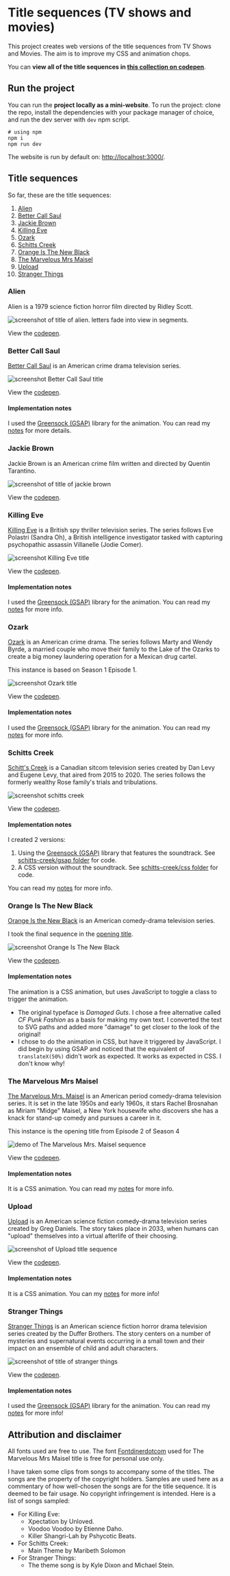 # Title sequences (TV shows and movies)

This project creates web versions of the title sequences from TV Shows and Movies. The aim is to improve my CSS and animation chops.

You can **view all of the title sequences in [this collection on codepen](https://codepen.io/collection/nNmwgP)**.

## Run the project

You can run the **project locally as a mini-website**. To run the project: clone the repo, install the dependencies with your package manager of choice, and run the dev server with `dev` npm script.

```shell
# using npm
npm i 
npm run dev
```

The website is run by default on: <http://localhost:3000/>.

## Title sequences

So far, these are the title sequences:

<!-- TOC -->
1. [Alien](#alien)
1. [Better Call Saul](#better-call-saul)
1. [Jackie Brown](#jackie-brown)
1. [Killing Eve](#killing-eve)
1. [Ozark](#ozark)
1. [Schitts Creek](#schitts-creek)
1. [Orange Is The New Black](#orange-is-the-new-black)
1. [The Marvelous Mrs Maisel](#the-marvelous-mrs-maisel)
1. [Upload](#upload)
1. [Stranger Things](#stranger-things)
<!-- /TOC -->

### Alien

Alien is a 1979 science fiction horror film directed by Ridley Scott.

![screenshot of title of alien. letters fade into view in segments.](/alien/img/title-reference.webp)

View the [codepen](https://codepen.io/robjoeol/full/ZEZXabR).

### Better Call Saul

[Better Call Saul](https://en.wikipedia.org/wiki/Better_Call_Saul) is an American crime drama television series.

![screenshot Better Call Saul title](better-call-saul/img/screenshot.png)

View the [codepen](https://codepen.io/robjoeol/full/rNWRoBO).

#### Implementation notes

I used the [Greensock (GSAP)](https://greensock.com/) library for the animation. You can read my [notes](http://roboleary.net/animation/2023/05/15/a-slick-animation-better-call-saul-title-sequence.html) for more details.

### Jackie Brown

Jackie Brown is an American crime film written and directed by Quentin Tarantino.

![screenshot of title of jackie brown](/jackie-brown/img/title-reference.png)

View the [codepen](https://codepen.io/robjoeol/pen/BaEdVwj).

### Killing Eve

[Killing Eve](https://en.wikipedia.org/wiki/Killing_Eve) is a British spy thriller television series. The series follows Eve Polastri (Sandra Oh), a British intelligence investigator tasked with capturing psychopathic assassin Villanelle (Jodie Comer).

![screenshot Killing Eve title](killing-eve/img/screenshot.png)

View the [codepen](https://codepen.io/robjoeol/full/gOwGojN).

#### Implementation notes

I used the [Greensock (GSAP)](https://greensock.com/) library for the animation. You can read my [notes](https://www.roboleary.net/2020/12/24/title-sequences.html) for more info.

### Ozark

[Ozark](<https://en.wikipedia.org/wiki/Ozark_(TV_series)>) is an American crime drama. The series follows Marty and Wendy Byrde, a married couple who move their family to the Lake of the Ozarks to create a big money laundering operation for a Mexican drug cartel.

This instance is based on Season 1 Episode 1.

![screenshot Ozark title](ozark/img/screenshot.png)

View the [codepen](https://codepen.io/robjoeol/full/yLVZbwQ).

#### Implementation notes

I used the [Greensock (GSAP)](https://greensock.com/) library for the animation. You can read my [notes](https://www.roboleary.net/2022/01/22/ozark-animation.html) for more info.

### Schitts Creek

[Schitt's Creek](https://en.wikipedia.org/wiki/Schitt's_Creek) is a Canadian sitcom television series created by Dan Levy and Eugene Levy, that aired from 2015 to 2020. The series follows the formerly wealthy Rose family's trials and tribulations.

![screenshot schitts creek](schitts-creek/gsap/img/screenshot.png)

View the [codepen](https://codepen.io/robjoeol/full/dypyEdJ).

#### Implementation notes

I created 2 versions:
1. Using the [Greensock (GSAP)](https://greensock.com/) library that features the soundtrack. See [schitts-creek/gsap folder](schitts-creek/gsap) for code.
1. A CSS version without the soundtrack. See [schitts-creek/css folder](schitts-creek/css) for code.

You can read my [notes](https://www.roboleary.net/animation/2022/10/31/how-to-make-a-slick-animation-schitts-creek-title-sequence.html) for more info.

### Orange Is The New Black

[Orange Is the New Black](https://en.wikipedia.org/wiki/Orange_Is_the_New_Black) is an American comedy-drama television series.

I took the final sequence in the [opening title](https://www.youtube.com/watch?v=fBITGyJynfA).

![screenshot Orange Is The New Black](orange-is-the-new-black/img/screenshot.png)

View the [codepen](https://codepen.io/robjoeol/full/VwKLPRR).

#### Implementation notes

The animation is a CSS animation, but uses JavaScript to toggle a class to trigger the animation.

- The original typeface is _Damaged Guts_. I chose a free alternative called _CF Punk Fashion_ as a basis for making my own text. I converted the text to SVG paths and added more "damage" to get closer to the look of the original!
- I chose to do the animation in CSS, but have it triggered by JavaScript. I did begin by using GSAP and noticed that the equivalent of `translateX(50%)` didn't work as expected. It works as expected in CSS. I don't know why!

### The Marvelous Mrs Maisel

[The Marvelous Mrs. Maisel](https://en.wikipedia.org/wiki/The_Marvelous_Mrs._Maisel) is an American period comedy-drama television series. It is set in the late 1950s and early 1960s, it stars Rachel Brosnahan as Miriam "Midge" Maisel, a New York housewife who discovers she has a knack for stand-up comedy and pursues a career in it.

This instance is the opening title from Episode 2 of Season 4

<img
	src="the-marvelous-mrs-maisel/img/screenshot.png"
	alt="demo of The Marvelous Mrs. Maisel sequence"
	loading="lazy"
/>

View the [codepen](https://codepen.io/robjoeol/full/yLvopZe).

#### Implementation notes

It is a CSS animation. You can read my [notes](https://www.roboleary.net/2022/05/23/how-to-make-a-slick-animation-the-marvelous-mrs-maisel-title-sequence.html) for more info.

### Upload

[Upload](<https://en.wikipedia.org/wiki/Upload_(TV_series)>) is an American science fiction comedy-drama television series created by Greg Daniels. The story takes place in 2033, when humans can "upload" themselves into a virtual afterlife of their choosing.

<img src="upload/img/screenshot.png"
	alt="screenshot of Upload title sequence"
	loading="lazy"
/>

View the [codepen](https://codepen.io/robjoeol/full/PoQRgLG).

#### Implementation notes

It is a CSS animation. You can my [notes](https://www.roboleary.net/2022/06/06/how-to-make-a-slick-css-animation-upload-title-sequence.html) for more info!

### Stranger Things

[Stranger Things](https://en.wikipedia.org/wiki/Stranger_Things) is an American science fiction horror drama television series created by the Duffer Brothers. The story centers on a number of mysteries and supernatural events occurring in a small town and their impact on an ensemble of child and adult characters.

![screenshot of title of stranger things](/stranger-things/img/title-reference.png)

View the [codepen](https://codepen.io/robjoeol/pen/xxyNJWP).

#### Implementation notes

I used the [Greensock (GSAP)](https://greensock.com/) library for the animation. You can read my [notes](https://www.roboleary.net/animation/2023/05/30/how-to-make-a-slick-animation-stranger-things-title-sequence.html) for more info!

## Attribution and disclaimer

All fonts used are free to use. The font [Fontdinerdotcom](https://fontmeme.com/fonts/fontdinerdotcom-font/) used for The Marvelous Mrs Maisel title is free for personal use only.

I have taken some clips from songs to accompany some of the titles. The songs are the property of the copyright holders. Samples are used here as a commentary of how well-chosen the songs are for the title sequence. It is deemed to be fair usage. No copyright infringement is intended. Here is a list of songs sampled:
- For Killing Eve:
	- Xpectation by Unloved.
	- Voodoo Voodoo by Etienne Daho.
	- Killer Shangri-Lah by Pshycotic Beats.
- For Schitts Creek:
	- Main Theme by Maribeth Solomon
- For Stranger Things:
	- The theme song is by Kyle Dixon and Michael Stein.
